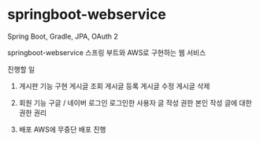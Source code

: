 # springboot-webservice
Spring Boot, Gradle, JPA, OAuth 2

springboot-webservice
스프링 부트와 AWS로 구현하는 웹 서비스

진행할 일
1. 게시판 기능 구현
게시글 조회
게시글 등록
게시글 수정
게시글 삭제

2. 회원 기능
구글 / 네이버 로그인
로그인한 사용자 글 작성 권한
본인 작성 글에 대한 권한 권리


3. 배포
AWS에 무중단 배포 진행
